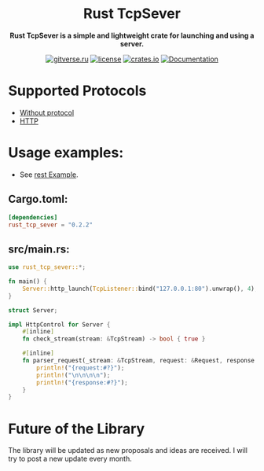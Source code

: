 <div align="center">
  <h1>Rust TcpSever</h1>
  <p>
    <strong>Rust TcpSever is a simple and lightweight crate for launching and using a server.</strong>
  </p>
  <p>
  <!-- prettier-ignore-start -->
  
  [![gitverse.ru](https://img.shields.io/crates/v/rust-tcp-sever?label=gitverse.ru)](https://gitverse.ru/Amakesasha/Rust-TcpSever)
  [![license](https://img.shields.io/crates/l/rust-tcp-sever.svg)](https://gitverse.ru/Amakesasha/Rust-TcpSever/content/main/LICENSE)
  [![crates.io](https://img.shields.io/crates/d/rust-tcp-sever.svg)](https://crates.io/crates/rust_tcp_sever)
  [![Documentation](https://docs.rs/rust_tcp_sever/badge.svg)](https://docs.rs/crate/rust_tcp_sever/latest)

  <!-- prettier-ignore-end -->
  </p>
</div>

# Supported Protocols
* [Without protocol](https://gitverse.ru/Amakesasha/Rust-TcpSever/content/main/examples/clean.rs)
* [HTTP](https://gitverse.ru/Amakesasha/Rust-TcpSever/content/main/examples/http_def_start.rs)

# Usage examples: 
* See [rest Example](https://gitverse.ru/Amakesasha/Rust-TcpSever/content/main/examples).
## Cargo.toml:
``` Toml
[dependencies]
rust_tcp_sever = "0.2.2"
```
## src/main.rs:
``` Rust
use rust_tcp_sever::*;

fn main() {
    Server::http_launch(TcpListener::bind("127.0.0.1:80").unwrap(), 4);
}

struct Server;

impl HttpControl for Server {
    #[inline]
    fn check_stream(stream: &TcpStream) -> bool { true }

    #[inline]
    fn parser_request(_stream: &TcpStream, request: &Request, response: &mut Response) { 
        println!("{request:#?}");
        println!("\n\n\n\n");
        println!("{response:#?}");
    }
}
 ```

# Future of the Library

The library will be updated as new proposals and ideas are received. I will try to post a new update every month.
 